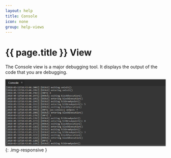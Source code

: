 ```yaml
---
layout: help
title: Console
icon: none
group: help-views
---
```


{{ page.title }} View
===

The Console view is a major debugging tool. It displays the output of the code that you are debugging.

![Console view](images/ide_view_console.png){: .img-responsive }


